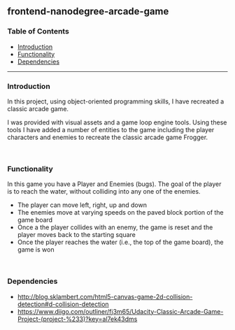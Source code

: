 ## frontend-nanodegree-arcade-game


### Table of Contents

* [Introduction](#introduction)
* [Functionality](#functionality)
* [Dependencies](#dependencies)
<hr>

### Introduction

In this project, using object-oriented programming skills, I have recreated a classic arcade game.

I was provided with visual assets and a game loop engine tools. Using these tools I have added a number of entities to the game including the player characters and enemies to recreate the classic arcade game Frogger.

<br>


### Functionality

In this game you have a Player and Enemies (bugs). The goal of the player is to reach the water, without colliding into any one of the enemies.

* The player can move left, right, up and down
* The enemies move at varying speeds on the paved block portion of the game board
* Once a the player collides with an enemy, the game is reset and the player moves back to the starting square
* Once the player reaches the water (i.e., the top of the game board), the game is won

<br>


### Dependencies

* http://blog.sklambert.com/html5-canvas-game-2d-collision-detection#d-collision-detection
* https://www.diigo.com/outliner/fj3m65/Udacity-Classic-Arcade-Game-Project-(project-%233)?key=al7ek43dms

